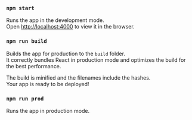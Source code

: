 ### `npm start`

Runs the app in the development mode.\
Open [http://localhost:4000](http://localhost:4000) to view it in the browser.

### `npm run build`

Builds the app for production to the `build` folder.\
It correctly bundles React in production mode and optimizes the build for the best performance.

The build is minified and the filenames include the hashes.\
Your app is ready to be deployed!

### `npm run prod`

Runs the app in production mode.